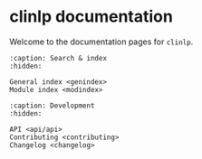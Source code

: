 # clinlp documentation

Welcome to the documentation pages for `clinlp`.

```{toctree}
:caption: Search & index
:hidden:

General index <genindex>
Module index <modindex>

```

```{toctree}
:caption: Development
:hidden:

API <api/api>
Contributing <contributing>
Changelog <changelog>
```
